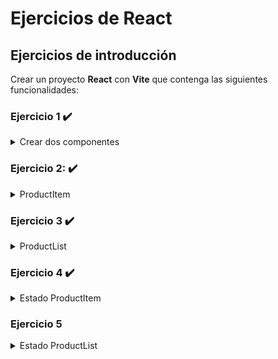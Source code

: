 # Ejercicios de React

## Ejercicios de introducción

Crear un proyecto **React** con **Vite** que contenga las siguientes funcionalidades:

### Ejercicio 1 :heavy_check_mark:
<details>
<summary>Crear dos componentes</summary>

- `ProductosList.jsx` (componente padre)
- `ProductoItem.jsx` (componente hijo)

El primero deberá incluirse dentro de `main.jsx` o de `App.jsx`. Esta estructura deberá realizar
como prefiera el alumno
</details>


### Ejercicio 2: :heavy_check_mark:
<details>
<summary>ProductItem</summary>

El componente ProductoItem.jsx deberá recibir como props, el ID, nombre y precio del
producto.
</details>

### Ejercicio 3 :heavy_check_mark:

<details>
<summary>ProductList</summary>

El componente `ProductosList.jsx` deberá recorrer una lista de productos con un formato similar:

``` 
const productos = [
    { ID: 1, nombre: "Lápiz", precio: 500 },
    { ID: 2, nombre: "Cuaderno", precio: 1200 },
    { ID: 3, nombre: "Borrador", precio: 300 },
    { ID: 4, nombre: "Tijeras", precio: 2000 },
    { ID: 5, nombre: "Pegamento", precio: 1500 }
];
```

Cada elemento deberá pasarse como props al componente ProductoItem y mostrarse con
algún elemento de HTML.
</details>

### Ejercicio 4 :heavy_check_mark:

<details>
<summary>Estado ProductItem</summary>

Dentro del componente `ProductItem.jsx` crear:

- Un estado para gestionar la cantidad de cada unidad mediante un campo de entrada
  (type number)
- Un estado que calcule el resultado del precio del producto multiplicado por la cantidad
  (el estado anterior)
</details>

### Ejercicio 5

<details>
<summary>Estado ProductList</summary>

Crear un estado en el componente `ProductList.jsx` que muestre el precio final, es decir la
sumatoria de los totales de cada ítem.
</details>
